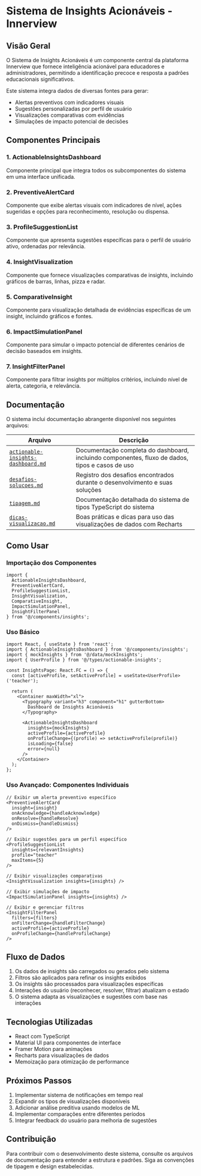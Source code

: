 # Sistema de Insights Acionáveis - Innerview

## Visão Geral

O Sistema de Insights Acionáveis é um componente central da plataforma Innerview que fornece inteligência acionável para educadores e administradores, permitindo a identificação precoce e resposta a padrões educacionais significativos.

Este sistema integra dados de diversas fontes para gerar:
- Alertas preventivos com indicadores visuais
- Sugestões personalizadas por perfil de usuário
- Visualizações comparativas com evidências
- Simulações de impacto potencial de decisões

## Componentes Principais

### 1. ActionableInsightsDashboard
Componente principal que integra todos os subcomponentes do sistema em uma interface unificada.

### 2. PreventiveAlertCard
Componente que exibe alertas visuais com indicadores de nível, ações sugeridas e opções para reconhecimento, resolução ou dispensa.

### 3. ProfileSuggestionList
Componente que apresenta sugestões específicas para o perfil de usuário ativo, ordenadas por relevância.

### 4. InsightVisualization
Componente que fornece visualizações comparativas de insights, incluindo gráficos de barras, linhas, pizza e radar.

### 5. ComparativeInsight
Componente para visualização detalhada de evidências específicas de um insight, incluindo gráficos e fontes.

### 6. ImpactSimulationPanel
Componente para simular o impacto potencial de diferentes cenários de decisão baseados em insights.

### 7. InsightFilterPanel
Componente para filtrar insights por múltiplos critérios, incluindo nível de alerta, categoria, e relevância.

## Documentação

O sistema inclui documentação abrangente disponível nos seguintes arquivos:

| Arquivo | Descrição |
|---------|-----------|
| [`actionable-insights-dashboard.md`](./actionable-insights-dashboard.md) | Documentação completa do dashboard, incluindo componentes, fluxo de dados, tipos e casos de uso |
| [`desafios-solucoes.md`](./desafios-solucoes.md) | Registro dos desafios encontrados durante o desenvolvimento e suas soluções |
| [`tipagem.md`](./tipagem.md) | Documentação detalhada do sistema de tipos TypeScript do sistema |
| [`dicas-visualizacao.md`](./dicas-visualizacao.md) | Boas práticas e dicas para uso das visualizações de dados com Recharts |

## Como Usar

### Importação dos Componentes

```tsx
import {
  ActionableInsightsDashboard,
  PreventiveAlertCard,
  ProfileSuggestionList,
  InsightVisualization,
  ComparativeInsight,
  ImpactSimulationPanel,
  InsightFilterPanel
} from '@/components/insights';
```

### Uso Básico

```tsx
import React, { useState } from 'react';
import { ActionableInsightsDashboard } from '@/components/insights';
import { mockInsights } from '@/data/mockInsights';
import { UserProfile } from '@/types/actionable-insights';

const InsightsPage: React.FC = () => {
  const [activeProfile, setActiveProfile] = useState<UserProfile>('teacher');

  return (
    <Container maxWidth="xl">
      <Typography variant="h3" component="h1" gutterBottom>
        Dashboard de Insights Acionáveis
      </Typography>

      <ActionableInsightsDashboard
        insights={mockInsights}
        activeProfile={activeProfile}
        onProfileChange={(profile) => setActiveProfile(profile)}
        isLoading={false}
        error={null}
      />
    </Container>
  );
};
```

### Uso Avançado: Componentes Individuais

```tsx
// Exibir um alerta preventivo específico
<PreventiveAlertCard
  insight={insight}
  onAcknowledge={handleAcknowledge}
  onResolve={handleResolve}
  onDismiss={handleDismiss}
/>

// Exibir sugestões para um perfil específico
<ProfileSuggestionList
  insights={relevantInsights}
  profile="teacher"
  maxItems={5}
/>

// Exibir visualizações comparativas
<InsightVisualization insights={insights} />

// Exibir simulações de impacto
<ImpactSimulationPanel insights={insights} />

// Exibir e gerenciar filtros
<InsightFilterPanel
  filters={filters}
  onFilterChange={handleFilterChange}
  activeProfile={activeProfile}
  onProfileChange={handleProfileChange}
/>
```

## Fluxo de Dados

1. Os dados de insights são carregados ou gerados pelo sistema
2. Filtros são aplicados para refinar os insights exibidos
3. Os insights são processados para visualizações específicas
4. Interações do usuário (reconhecer, resolver, filtrar) atualizam o estado
5. O sistema adapta as visualizações e sugestões com base nas interações

## Tecnologias Utilizadas

- React com TypeScript
- Material UI para componentes de interface
- Framer Motion para animações
- Recharts para visualizações de dados
- Memoização para otimização de performance

## Próximos Passos

1. Implementar sistema de notificações em tempo real
2. Expandir os tipos de visualizações disponíveis
3. Adicionar análise preditiva usando modelos de ML
4. Implementar comparações entre diferentes períodos
5. Integrar feedback do usuário para melhoria de sugestões

## Contribuição

Para contribuir com o desenvolvimento deste sistema, consulte os arquivos de documentação para entender a estrutura e padrões. Siga as convenções de tipagem e design estabelecidas.
